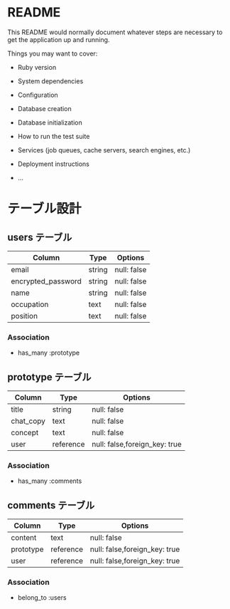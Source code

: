 # README

This README would normally document whatever steps are necessary to get the
application up and running.

Things you may want to cover:

* Ruby version

* System dependencies

* Configuration

* Database creation

* Database initialization

* How to run the test suite

* Services (job queues, cache servers, search engines, etc.)

* Deployment instructions

* ...

# テーブル設計

## users テーブル

| Column             | Type   | Options     |
| ------------------ | ------ | ----------- |
| email              | string | null: false |
| encrypted_password | string | null: false |
| name               | string | null: false |
| occupation         | text   | null: false |
| position           | text   | null: false |


### Association
- has_many :prototype



## prototype テーブル

| Column             | Type      | Options     |
| ------------------ | --------- | ----------- |
| title              | string    | null: false |
| chat_copy          | text      | null: false |
| concept            | text      | null: false |
| user               | reference | null: false,foreign_key: true |


### Association
- has_many :comments




## comments テーブル

| Column             | Type      | Options     |
| ------------------ | --------- | ----------- |
| content            | text      | null: false |
| prototype          | reference | null: false,foreign_key: true|
| user               | reference | null: false,foreign_key: true |

### Association

- belong_to :users